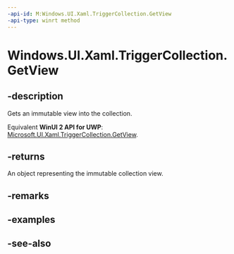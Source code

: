 ```yaml
---
-api-id: M:Windows.UI.Xaml.TriggerCollection.GetView
-api-type: winrt method
---
```


<!-- Method syntax
public Windows.Foundation.Collections.IVectorView<Windows.UI.Xaml.TriggerBase> GetView()
-->

# Windows.UI.Xaml.TriggerCollection.GetView

## -description
Gets an immutable view into the collection.

Equivalent **WinUI 2 API for UWP**: [Microsoft.UI.Xaml.TriggerCollection.GetView](/windows/winui/api/microsoft.ui.xaml.triggercollection.getview).

## -returns
An object representing the immutable collection view.

## -remarks

## -examples

## -see-also
